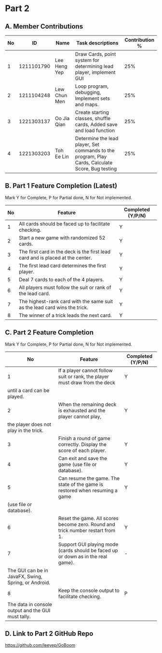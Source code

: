 # Part 2

## A. Member Contributions

No | ID         | Name             | Task descriptions                                                                                | Contribution %
-- | ---------- | ---------------- | ------------------------------------------------------------------------------------------------ | --------------
1  | 1211101790 | Lee Heng Yep     | Draw Cards, point system for determining lead player, implement GUI                              | 25%
2  | 1211104248 | Lew Chun Men     | Loop program, debugging, Implement sets and maps.                                                | 25%
3  | 1221303137 | Oo Jia Qian      | Create starting classes, shuffle cards, Added save and load function                             | 25%
4  | 1221303203 | Toh Ee Lin       | Determine the lead player, Set commands to the program, Play Cards, Calculate Score,  Bug testing| 25%


## B. Part 1 Feature Completion (Latest)

Mark Y for Complete, P for Partial done, N for Not implemented.

No | Feature                                                                         | Completed (Y/P/N)
-- | ------------------------------------------------------------------------------- | -----------------
1  | All cards should be faced up to facilitate checking.                            |        Y
2  | Start a new game with randomized 52 cards.                                      |        Y
3  | The first card in the deck is the first lead card and is placed at the center.  |        Y
4  | The first lead card determines the first player.                                |        Y
5  | Deal 7 cards to each of the 4 players.                                          |        Y
6  | All players must follow the suit or rank of the lead card.                      |        Y
7  | The highest-rank card with the same suit as the lead card wins the trick.       |        Y
8  | The winner of a trick leads the next card.                                      |        Y


## C. Part 2 Feature Completion

Mark Y for Complete, P for Partial done, N for Not implemented.

No | Feature                                                                          | Completed (Y/P/N)
-- | -------------------------------------------------------------------------------- | -----------------
1  | If a player cannot follow suit or rank, the player must draw from the deck       |        Y
   | until a card can be played.                                                      |
2  | When the remaining deck is exhausted and the player cannot play,                 |        Y
   | the player does not play in the trick.                                           |     
3  | Finish a round of game correctly. Display the score of each player.              |        Y
4  | Can exit and save the game (use file or database).                               |        Y
5  | Can resume the game. The state of the game is restored when resuming a game      |        Y
   | (use file or database).                                                          |
6  | Reset the game. All scores become zero. Round and trick number restart from 1.   |        Y
7  | Support GUI playing mode (cards should be faced up or down as in the real game). |        -
   | The GUI can be in JavaFX, Swing, Spring, or Android.                             |
8  | Keep the console output to facilitate checking.                                  |        P
   | The data in console output and the GUI must tally.                               |


## D. Link to Part 2 GitHub Repo

https://github.com/leeyep/GoBoom
